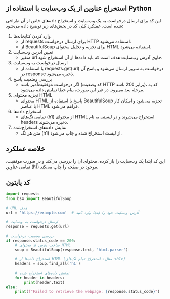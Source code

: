 ## استخراج عناوین از یک وب‌سایت با استفاده از Python
این کد برای ارسال درخواست به یک وب‌سایت و استخراج داده‌های خاص از آن طراحی شده است. عملکرد کلی کد در بخش‌های زیر توضیح داده می‌شود:
1. وارد کردن کتابخانه‌ها
   - از requests برای ارسال درخواست HTTP استفاده می‌شود.
   - از BeautifulSoup برای تجزیه و تحلیل محتوای HTML استفاده می‌شود.
2. تعیین آدرس وب‌سایت
   - متغیر url حاوی آدرس وب‌سایت هدف است که باید داده‌ها از آن استخراج شود.
3. ارسال درخواست به وب‌سایت
   - با استفاده از requests.get(url) درخواست به سرور ارسال می‌شود و پاسخ آن در response ذخیره می‌شود.
4. بررسی وضعیت پاسخ
   - اگر درخواست موفقیت‌آمیز باشد (کد وضعیت HTTP برابر 200 باشد)، کد به مرحله بعد می‌رود. در غیر این صورت، پیام خطا نمایش داده می‌شود.
5. تجزیه محتوای HTML
   - محتوای HTML پاسخ با استفاده از BeautifulSoup تجزیه می‌شود و امکان کار با عناصر HTML فراهم می‌شود.
6. استخراج داده‌ها
   - تمامی تگ‌های (h1) از محتوای HTML استخراج می‌شوند و در لیستی به نام headers ذخیره می‌شوند.
7. نمایش داده‌های استخراج‌شده
   - متن هر تگ (h1) از لیست استخراج شده و چاپ می‌شود.

## خلاصه عملکرد
این کد ابتدا یک وب‌سایت را باز کرده، محتوای آن را بررسی می‌کند و در صورت موفقیت، تمامی عناوین (h1) موجود در صفحه را چاپ می‌کند.

## کد پایتون
```python
import requests
from bs4 import BeautifulSoup

# URL هدف
url = 'https://example.com'  # آدرس وبسایت خود را اینجا وارد کنید

# ارسال درخواست به وبسایت
response = requests.get(url)

# بررسی وضعیت درخواست
if response.status_code == 200:
    # ساخت پارس از محتوای HTML
    soup = BeautifulSoup(response.text, 'html.parser')

    # استخراج داده‌ها از HTML (مثال: استخراج تمام تگ‌های <h1>)
    headers = soup.find_all('h1')

    # نمایش داده‌های استخراج شده
    for header in headers:
        print(header.text)
else:
    print(f"Failed to retrieve the webpage: {response.status_code}")
```
